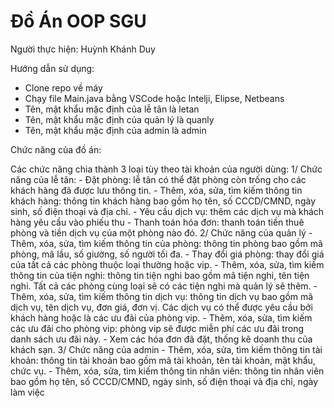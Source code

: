 # Đồ Án OOP SGU
Người thực hiện: Huỳnh Khánh Duy

Hướng dẫn sử dụng:
  - Clone repo về máy
  - Chạy file Main.java bằng VSCode hoặc Intelji, Elipse, Netbeans
  - Tên, mật khẩu mặc định của lễ tân là letan
  - Tên, mật khẩu mặc định của quản lý là quanly
  - Tên, mật khẩu mặc định của admin là admin

Chức năng của đồ án:

Các chức năng chia thành 3 loại tùy theo tài khoản của người dùng:
1/ Chức năng của lễ tân: 
	- Đặt phòng: lễ tân có thể đặt phòng còn trống cho các khách hàng đã được lưu thông tin.
	- Thêm, xóa, sửa, tìm kiếm thông tin khách hàng: thông tin khách hàng bao gồm họ tên, số CCCD/CMND, ngày sinh, số điện thoại và địa chỉ.
	- Yêu cầu dịch vụ: thêm các dịch vụ mà khách hàng yêu cầu vào phiếu thu
	- Thanh toán hóa đơn: thanh toán tiền thuê phòng và tiền dịch vụ của một phòng nào đó.
2/ Chức năng của quản lý
	- Thêm, xóa, sửa, tìm kiếm thông tin của phòng: thông tin phòng bao gồm mã phòng, mã lầu, số giường, số người tối đa.
	- Thay đổi giá phòng: thay đổi giá của tất cả các phòng thuộc loại thường hoặc vip.
	- Thêm, xóa, sửa, tìm kiếm thông tin của tiện nghi: thông tin tiện nghi bao gồm mã tiện nghi, tên tiện nghi. Tất cả các phòng cùng loại sẽ có các tiện nghi mà quản lý sẽ thêm.
	- Thêm, xóa, sửa, tìm kiếm thông tin dịch vụ: thông tin dịch vụ bao gồm mã dịch vụ, tên dịch vụ, đơn giá, đơn vị. Các dịch vụ có thể được yêu cầu bởi khách hàng hoặc là các ưu đãi của phòng vip.
	- Thêm, xóa, sửa, tìm kiếm các ưu đãi cho phòng vip: phòng vip sẽ được miễn phí các ưu đãi trong danh sách ưu đãi này.
	- Xem các hóa đơn đã đặt, thống kê doanh thu của khách sạn.
3/ Chức năng của admin
	- Thêm, xóa, sửa, tìm kiếm thông tin tài khoản: thông tin tài khoản bao gồm mã tài khoản, tên tài khoản, mật khẩu, chức vụ.
	- Thêm, xóa, sửa, tìm kiếm thông tin nhân viên: thông tin nhân viên bao gồm họ tên, số CCCD/CMND, ngày sinh, số điện thoại và địa chỉ, ngày làm việc

